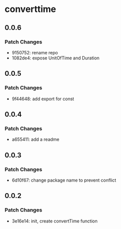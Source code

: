 # converttime

## 0.0.6

### Patch Changes

- 9150752: rename repo
- 1082de4: expose UnitOfTime and Duration

## 0.0.5

### Patch Changes

- 9f44648: add export for const

## 0.0.4

### Patch Changes

- a655411: add a readme

## 0.0.3

### Patch Changes

- 6d10f67: change package name to prevent conflict

## 0.0.2

### Patch Changes

- 3e16e14: init, create convertTime function
